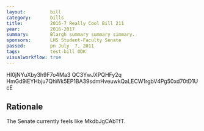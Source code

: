 ```yaml
---
layout:         bill
category:       bills
title:          2016-7 Really Cool Bill 211
year:           2016-2017
summary:        Blargh summary summary simmary.
sponsors:       LHS Student-Faculty Senate
passed:         pn July  7, 2011
tags:           test-bill ODK
visualworkflow: true
---
```



HI0jNYuXby3h9F7o4Ma3 QC3YwJXPQHFy2q HmGd9iEYHbju7QhWk5EP1BA39sdmHveuwkQaLECW1rgbV4Pg50xd70tD1UcE 




Rationale
---------
The Senate currently feels like MkdbJgCAbTfT.
